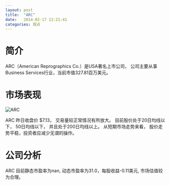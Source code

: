 ```yaml
---
layout: post
title:  "ARC"
date:   2014-02-17 12:21:41
categories: 观点
---
```


# 简介
ARC（American Reprographics Co.）是USA著名上市公司，
公司主要从事Business Services行业，当前市值327.81百万美元。

# 市场表现

![ARC](http://finviz.com/chart.ashx?t=ARC&ty=c&ta=1&p=d&s=l)

ARC 昨日收盘价 $7.13，
交易量较正常情况有所放大。
目前股价处于20日均线以下，
50日均线以下，
并且处于200日均线以上。
从短期市场走势来看，
股价走势平稳，投资者应减少无谓的操作。

# 公司分析
ARC 目前静态市盈率为nan, 动态市盈率为31.0，每股收益-0.11美元,
市场估值较为合理。
